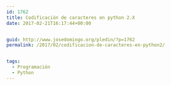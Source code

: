 ```yaml
---
id: 1762
title: Codificación de caracteres en python 2.X
date: 2017-02-21T16:17:44+00:00


guid: http://www.josedomingo.org/pledin/?p=1762
permalink: /2017/02/codificacion-de-caracteres-en-python2/


tags:
  - Programación
  - Python
---
```

